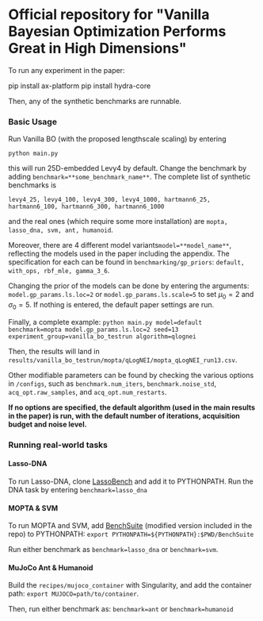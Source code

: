 # Official repository for "Vanilla Bayesian Optimization Performs Great in High Dimensions"

To run any experiment in the paper:

pip install ax-platform
pip install hydra-core

Then, any of the synthetic benchmarks are runnable.

### Basic Usage
Run Vanilla BO (with the proposed lengthscale scaling) by entering

```python main.py```

this will run 25D-embedded Levy4 by default. Change the benchmark by adding 
```benchmark=**some_benchmark_name**```. The complete list of synthetic benchmarks is

```levy4_25, levy4_100, levy4_300, levy4_1000, hartmann6_25, hartmann6_100, hartmann6_300, hartmann6_1000```

and the real ones (which require some more installation) are
```mopta, lasso_dna, svm, ant, humanoid```.

Moreover, there are 4 different model variants```model=**model_name**```, reflecting the models used in the paper including the appendix. The specification for each can be found in ```benchmarking/gp_priors```:
```default, with_ops, rbf_mle, gamma_3_6```.

Changing the prior of the models can be done by entering the arguments:
```model.gp_params.ls.loc=2``` or ```model.gp_params.ls.scale=5``` to set $\mu_0=2$ and $\sigma_0 = 5$. If nothing is entered, the default paper settings are run.

Finally, a complete example:
```python main.py model=default benchmark=mopta model.gp_params.ls.loc=2 seed=13 experiment_group=vanilla_bo_testrun algorithm=qlognei```

Then, the results will land in ```results/vanilla_bo_testrun/mopta/qLogNEI/mopta_qLogNEI_run13.csv```.

Other modifiable parameters can be found by checking the various options in ```/configs```, such as ```benchmark.num_iters```, ```benchmark.noise_std```, ```acq_opt.raw_samples```, and ```acq_opt.num_restarts```.


**If no options are specified, the default algorithm (used in the main results in the paper) is run, with the default number of iterations, acquisition budget and noise level.**

### Running real-world tasks
#### Lasso-DNA
To run Lasso-DNA, clone [LassoBench](https://github.com/ksehic/LassoBench) and add it to PYTHONPATH. Run the DNA task by entering 
```benchmark=lasso_dna```

#### MOPTA & SVM
To run MOPTA and SVM, add [BenchSuite](https://arxiv.org/abs/2304.11468) (modified version included in the repo) to PYTHONPATH:
```export PYTHONPATH=${PYTHONPATH}:$PWD/BenchSuite```

 Run either benchmark as
```benchmark=lasso_dna``` or ```benchmark=svm```.

#### MuJoCo Ant & Humanoid
Build the ```recipes/mujoco_container``` with Singularity, and add the container path:
```export MUJOCO=path/to/container```.

Then, run either benchmark as:
```benchmark=ant``` or ```benchmark=humanoid```



